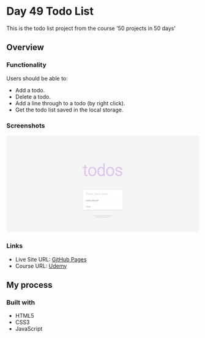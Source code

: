 # Day 49 Todo List

This is the todo list project from the course '50 projects in 50 days'

## Overview

### Functionality

Users should be able to:

- Add a todo.
- Delete a todo.
- Add a line through to a todo (by right click).
- Get the todo list saved in the local storage.

### Screenshots

![](/screenshots/screenshot1.png)

### Links

- Live Site URL: [GitHub Pages](https://aref-akminasi.github.io/day49-todo-list)
- Course URL: [Udemy](https://www.udemy.com/course/50-projects-50-days/?utm_source=adwords&utm_medium=udemyads&utm_campaign=WebDevelopment_v.PROF_la.EN_cc.ROWMTA-B_ti.8322&utm_content=deal4584&utm_term=_._ag_80869579591_._ad_533999956732_._kw__._de_c_._dm__._pl__._ti_dsa-774930035449_._li_1010752_._pd__._&matchtype=&gclid=EAIaIQobChMI762Pj479_wIVHJeDBx1Z6gqdEAAYASAAEgLTq_D_BwE)

## My process

### Built with

- HTML5
- CSS3
- JavaScript
